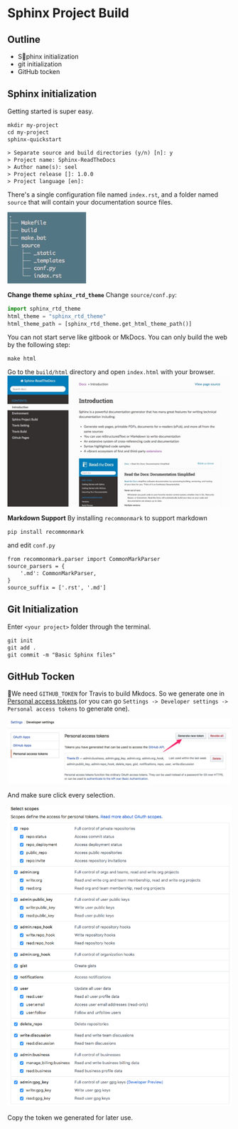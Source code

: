 # Sphinx Project Build
## Outline
* Sphinx initialization
* git initialization
* GitHub tocken

## Sphinx initialization
Getting started is super easy.
```
mkdir my-project
cd my-project
sphinx-quickstart
```

```
> Separate source and build directories (y/n) [n]: y
> Project name: Sphinx-ReadTheDocs
> Author name(s): seel
> Project release []: 1.0.0
> Project language [en]:
```

There's a single configuration file named `index.rst`, and a folder named `source` that will contain your documentation source files.

![](img/Git-Build-03.jpg)

**Change theme `sphinx_rtd_theme`**
Change `source/conf.py`:
```Python
import sphinx_rtd_theme
html_theme = "sphinx_rtd_theme"
html_theme_path = [sphinx_rtd_theme.get_html_theme_path()]
```

You can not start serve like gitbook or MkDocs. You can only build the web by the following step:
```
make html
```

Go to the `build/html` directory and open `index.html` with your browser.
![](img/Git-Build-04.jpg)

**Markdown Support**
By installing `recommonmark` to support markdown
```
pip install recommonmark
```
and edit `conf.py`
```
from recommonmark.parser import CommonMarkParser
source_parsers = {
    '.md': CommonMarkParser,
}
source_suffix = ['.rst', '.md']
```

## Git Initialization
Enter `<your project>` folder through the terminal.
```
git init
git add .
git commit -m "Basic Sphinx files"
```
## GitHub Tocken
We need `GITHUB_TOKEN` for Travis to build Mkdocs. So we generate one in [Personal access tokens](https://github.com/settings/tokens).(or you can go `Settings -> Developer settings -> Personal access tokens` to generate one).

![](img/Git-Build-01.jpg)

And make sure click every selection.

![](img/Git-Build-02.png)

Copy the token we generated for later use.
